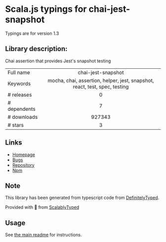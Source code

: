 
# Scala.js typings for chai-jest-snapshot

Typings are for version 1.3

## Library description:
Chai assertion that provides Jest's snapshot testing

|                    |                 |
| ------------------ | :-------------: |
| Full name          | chai-jest-snapshot |
| Keywords           | mocha, chai, assertion, helper, jest, snapshot, react, test, spec, testing |
| # releases         | 0 |
| # dependents       | 7 |
| # downloads        | 927343 |
| # stars            | 3 |

## Links
- [Homepage](https://github.com/suchipi/chai-jest-snapshot#readme)
- [Bugs](https://github.com/suchipi/chai-jest-snapshot/issues)
- [Repository](https://github.com/suchipi/chai-jest-snapshot)
- [Npm](https://www.npmjs.com/package/chai-jest-snapshot)
    


## Note
This library has been generated from typescript code from [DefinitelyTyped](https://definitelytyped.org).

Provided with :purple_heart: from [ScalablyTyped](https://github.com/oyvindberg/ScalablyTyped)

## Usage
See [the main readme](../../readme.md) for instructions.


